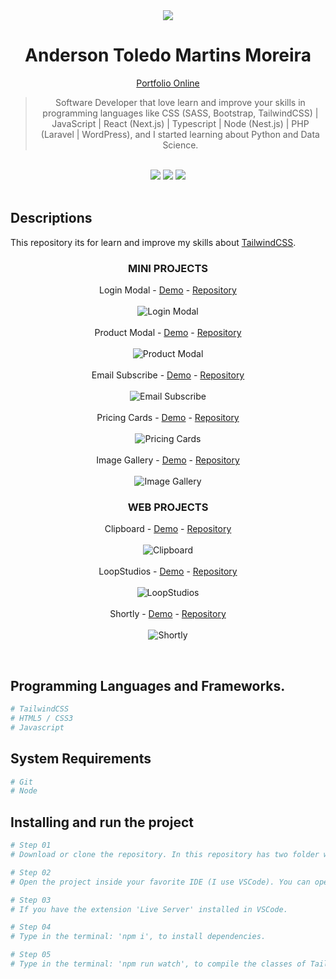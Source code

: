 <div align="center">
  <img src="readme/logo/favicon.png" />
  <h1>Anderson Toledo Martins Moreira</h1>
  <a href="http://www.atmm.dev" target="_blank">Portfolio Online</a>

> Software Developer that love learn and improve your skills in programming languages like CSS (SASS, Bootstrap, TailwindCSS) | JavaScript | React (Next.js) | Typescript | Node (Nest.js) | PHP (Laravel | WordPress), and I started learning about Python and Data Science.

</div>
<br >
<!-- References for Create budgets :: https://shields.io/category/build -->
<div align="center">
  <img src="https://img.shields.io/static/v1?label=Status&message=Development&color=tomato"/>
  <!-- <img src="https://img.shields.io/static/v1?label=Status&message=Complete&color=darkgreen"/> -->
  <!-- <img src="https://img.shields.io/static/v1?label=CSS&message=3.0&color=blue"/> -->
  <img src="https://img.shields.io/static/v1?label=TailwindCSS&message=3.0&color=purple"/>
  <!-- <img src="https://img.shields.io/static/v1?label=Bootstrap&message=5.3.x&color=DeepPink"/> -->
  <img src="https://img.shields.io/static/v1?label=JavaScript&message=ES6&color=yellow"/>
  <!-- <img src="https://img.shields.io/static/v1?label=TypeScript&message=5.7&color=darkgray"/>
  <img src="https://img.shields.io/static/v1?label=Node&message=22.14.0&color=green"/>
  <img src="https://img.shields.io/static/v1?label=Nest.js&message=11.0.10&color=brown"/>
  <img src="https://img.shields.io/static/v1?label=React&message=19.0&color=darkblue"/>
  <img src="https://img.shields.io/static/v1?label=Next.js&message=15.1.7&color=black"/>
  <img src="https://img.shields.io/static/v1?label=PHP&message=8.4&color=lightblue"/>
  <img src="https://img.shields.io/static/v1?label=Laravel&message=11&color=red"/>
  <img src="https://img.shields.io/static/v1?label=WordPress&message=6.7.2&color=darkcyan"/> -->
</div>

<br >

## Descriptions
This repository its for learn and improve my skills about [TailwindCSS](https://tailwindcss.com/).

<div align="center">

### MINI PROJECTS

Login Modal - [Demo](https://login-modal-seven.vercel.app/) - [Repository](./mini-projects/login-modal)<br><br> 
  <img src="readme/layout/login-modal.png" alt="Login Modal"/>
<br><br> Product Modal - [Demo](https://product-modal-rho.vercel.app/) - [Repository](./mini-projects/product-modal)<br><br> 
  <img src="readme/layout/product-modal.png" alt="Product Modal"/>
<br><br> Email Subscribe - [Demo](https://email-subscribe-xi.vercel.app/) - [Repository](./mini-projects/email-subscribe)<br><br> 
  <img src="readme/layout/email-subscribe.png" alt="Email Subscribe"/>
<br><br> Pricing Cards - [Demo](https://pricing-cards-beta.vercel.app/) - [Repository](./mini-projects/pricing-cards)<br><br>
  <img src="readme/layout/pricing-cards.png" alt="Pricing Cards"/>
<br><br> Image Gallery - [Demo](https://image-gallery-six-pied.vercel.app/) - [Repository](./mini-projects/image-gallery)<br><br> 
  <img src="readme/layout/image-gallery.png" alt="Image Gallery"/>

### WEB PROJECTS

Clipboard - [Demo](https://clipboard-omega.vercel.app/) - [Repository](./web-projects/clipboard) <br><br> 
  <img src="readme/layout/clipboard.png" alt="Clipboard"/>
<br><br> LoopStudios - [Demo](https://loopstudios-alpha-smoky.vercel.app/) - [Repository](./web-projects/loopstudios) <br><br> 
  <img src="readme/layout/loopstudios.png" alt="LoopStudios"/>
<br><br> Shortly - [Demo](https://shortly-tau-ten.vercel.app/) - [Repository](./web-projects/shortly) <br><br> 
  <img src="readme/layout/shortly.png" alt="Shortly"/>
</div>

<br />

## Programming Languages and Frameworks.
```Bash
# TailwindCSS
# HTML5 / CSS3
# Javascript
```

## System Requirements
```Bash
# Git
# Node
```

## Installing and run the project

```bash
# Step 01 
# Download or clone the repository. In this repository has two folder with the projects: mini-projects and web-projects.

# Step 02 
# Open the project inside your favorite IDE (I use VSCode). You can open the entire project, or you can open a specifc folder. Choose the project that you want to see, and follow the steps below.

# Step 03 
# If you have the extension 'Live Server' installed in VSCode.

# Step 04
# Type in the terminal: 'npm i', to install dependencies.

# Step 05
# Type in the terminal: 'npm run watch', to compile the classes of TailwindCSS for each project.

```